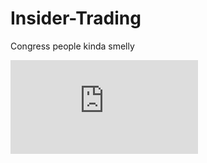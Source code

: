 # Insider-Trading
Congress people kinda smelly


<embed src="https://drive.google.com/file/d/1Pg6VvOLjKQ6vw3QbwuUYD4Giyma0wUIM/view?usp=share_link">


